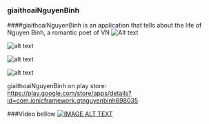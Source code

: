 ### giaithoaiNguyenBinh
####giaithoaiNguyenBinh  is an application that tells about the life of Nguyen Binh, a romantic poet of VN
![Alt text](https://scontent-hkg3-1.xx.fbcdn.net/hphotos-xtf1/v/t1.0-9/11742718_1060864547281979_2343244570665816654_n.jpg?oh=2d8b0384e9319bfbe2c356fdb953fd78&oe=561B6C66)

![alt text](https://fbcdn-sphotos-e-a.akamaihd.net/hphotos-ak-xaf1/v/t1.0-9/11216249_1060864523948648_8491231418438963071_n.jpg?oh=9f866b5623f782e567d0f1217d3cd5cf&oe=565A0966&__gda__=1448539089_b77f07c89f4a764d419a432be3e69473 "Logo Title Text 1")

![alt text](https://fbcdn-sphotos-f-a.akamaihd.net/hphotos-ak-xtp1/v/t1.0-9/11709605_1060864533948647_1903428916734048743_n.jpg?oh=fc333a9edc9845ad151c35efbe34f10e&oe=561C4FDD&__gda__=1443809787_be632ea8e4b02ae11c4cc25077c568ea "Logo Title Text 1")

![alt text](https://scontent-hkg3-1.xx.fbcdn.net/hphotos-xft1/v/t1.0-9/20496_1060864530615314_4883228009254775694_n.jpg?oh=8345c2d6ed9dee55481d51512cb8739a&oe=56155E61 "Logo Title Text 1")

giaithoaiNguyenBinh on play store: https://play.google.com/store/apps/details?id=com.ionicframework.gtnguyenbinh698035

###Video bellow
[![IMAGE ALT TEXT](http://img.youtube.com/vi/A5NTNYAu2Dg/0.jpg)](http://www.youtube.com/watch?v=A5NTNYAu2Dg "Giai thoại Nguyễn Bính app")
